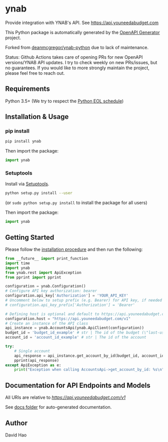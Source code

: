 # ynab

Provide integration with YNAB's API. See https://api.youneedabudget.com

This Python package is automatically generated by the [OpenAPI Generator](https://openapi-generator.tech) project.

Forked from [deanmcgregor/ynab-python](https://github.com/deanmcgregor/ynab-python) due to lack of maintenance.

Status: Github Actions takes care of opening PRs for new OpenAPI versions/YNAB API updates. I try to check weekly on new PRs/issues, but no guarantees. If you would like to more strongly maintain the project, please feel free to reach out.

## Requirements

Python 3.5+ (We try to respect the [Python EOL schedule](https://devguide.python.org/#status-of-python-branches))

## Installation & Usage
### pip install

```sh
pip install ynab
```

Then import the package:
```python
import ynab 
```

### Setuptools

Install via [Setuptools](http://pypi.python.org/pypi/setuptools).

```sh
python setup.py install --user
```
(or `sudo python setup.py install` to install the package for all users)

Then import the package:
```python
import ynab
```

## Getting Started

Please follow the [installation procedure](#installation--usage) and then run the following:

```python
from __future__ import print_function
import time
import ynab
from ynab.rest import ApiException
from pprint import pprint

configuration = ynab.Configuration()
# Configure API key authorization: bearer
configuration.api_key['Authorization'] = 'YOUR_API_KEY'
# Uncomment below to setup prefix (e.g. Bearer) for API key, if needed
# configuration.api_key_prefix['Authorization'] = 'Bearer'

# Defining host is optional and default to https://api.youneedabudget.com/v1
configuration.host = "https://api.youneedabudget.com/v1"
# Create an instance of the API class
api_instance = ynab.AccountsApi(ynab.ApiClient(configuration))
budget_id = 'budget_id_example' # str | The id of the budget (\"last-used\" can be used to specify the last used budget and \"default\" can be used if default budget selection is enabled (see: https://api.youneedabudget.com/#oauth-default-budget)
account_id = 'account_id_example' # str | The id of the account

try:
    # Single account
    api_response = api_instance.get_account_by_id(budget_id, account_id)
    pprint(api_response)
except ApiException as e:
    print("Exception when calling AccountsApi->get_account_by_id: %s\n" % e)

```

## Documentation for API Endpoints and Models

All URIs are relative to *https://api.youneedabudget.com/v1*

See [docs folder](docs/) for auto-generated documentation.

## Author

David Hao
